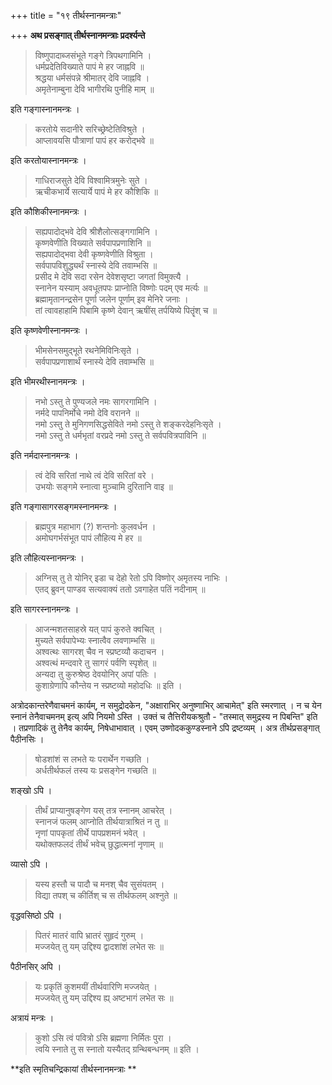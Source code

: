 +++
title = "१९ तीर्थस्नानमन्त्राः"

+++
**अथ प्रसङ्गात् तीर्थस्नानमन्त्राः प्रदर्श्यन्ते**

> विष्णुपादाब्जसंभूते गङ्गे त्रिपथगामिनि ।  
> धर्मप्रदेतिविख्याते पापं मे हर जाह्नवि ॥  
> श्रद्धया धर्मसंपन्ने श्रीमातर् देवि जाह्नवि ।  
> अमृतेनाम्बुना देवि भागीरथि पुनीहि माम् ॥

इति गङ्गास्नानमन्त्रः ।

> करतोये सदानीरे सरिच्छ्रेष्टेतिविश्रुते ।  
> आप्लावयसि पौत्राणां पापं हर करोद्भवे ॥

इति करतोयास्नानमन्त्रः ।

> गाधिराजसुते देवि विश्वामित्रमुनेः सुते ।  
> ऋचीकभार्ये सत्यार्ये पापं मे हर कौशिकि ॥

इति कौशिकीस्नानमन्त्रः ।

> सह्यपादोद्भवे देवि श्रीशैलोत्सङ्गगामिनि ।  
> कृष्णवेणीति विख्याते सर्वपापप्रणाशिनि ॥  
> सह्यपादोद्भवा देवी कृष्णवेणीति विश्रुता ।  
> सर्वपापविशुद्ध्यर्थं स्नास्ये देवि तवाम्भसि ॥  
> प्रसीद मे देवि सदा रसेन देवेशसृष्टा जगतां विमुक्त्यै ।  
> स्नानेन यस्याम् अवधूतपपः प्राप्नोति विष्णोः पदम् एव मर्त्यः ॥  
> ब्रह्मामृतानन्द्रसेन पूर्णा जलेन पूर्णाम् इव मेनिरे जनाः ।  
> तां त्वावहाहामि पिबामि कृष्णे देवान् ऋषींस् तर्पयिष्ये पितॄंश् च ॥ 

इति कृष्णवेणीस्नानमन्त्रः ।

> भीमसेनसमुद्भूते रथनेमिविनिःसृते ।  
> सर्वपापप्रणाशार्थं स्नास्ये देवि तवाम्भसि ॥

इति भीमरथीस्नानमन्त्रः ।

> नभो ऽस्तु ते पुण्यजले नमः सागरगामिनि ।  
> नर्मदे पापनिर्मोचे नमो देवि वरानने ॥  
> नमो ऽस्तु ते मुनिगणसिद्धसेविते नमो ऽस्तु ते शङ्करदेहनिःसृते ।  
> नमो ऽस्तु ते धर्मभृतां वरप्रदे नमो ऽस्तु ते सर्वपवित्रपाविनि ॥

इति नर्मदास्नानमन्त्रः ।

> त्वं देवि सरितां नाथे त्वं देवि सरितां वरे ।  
> उभयोः सङ्गमे स्नात्वा मुञ्चामि दुरितानि वाइ ॥

इति गङ्गासागरसङ्गमस्नानमन्त्रः ।

> ब्रह्मपुत्र महाभाग (?) शन्तनोः कुलवर्धन ।  
> अमोघगर्भसंभूत पापं लौहित्य मे हर ॥

इति लौहित्यस्नानमन्त्रः ।

> अग्निस् तु ते योनिर् इडा च देहो रेतो ऽपि विष्णोर् अमृतस्य नाभिः ।  
> एतद् ब्रुवन् पाण्डव सत्यवाक्यं ततो ऽवगाहेत पतिं नदीनाम् ॥

इति सागरस्नानमन्त्रः ।

> आजन्मशतसाहस्रे यत् पापं कुरुते क्वचित् ।  
> मुच्यते सर्वपापेभ्यः स्नात्वैव लवणाम्भसि ॥  
> अश्वत्थः सागरश् चैव न स्प्रष्टव्यौ कदाचन ।  
> अश्वत्थं मन्दवारे तु सागरं पर्वणि स्पृशेत् ॥  
> अन्यदा तु कुरुश्रेष्ठ देवयोनिर् अपां पतिः ।  
> कुशाग्रेणापि कौन्तेय न स्प्रष्टव्यो महोदधिः ॥ इति ।

अत्रोदकान्तरेणैवाचमनं कार्यम्, न समुद्रोदकेन, "अक्षाराभिर् अनुष्णाभिर् आचामेत्" इति स्मरणात् । न च येन स्नानं तेनैवाचमनम् इत्य् अपि नियमो ऽस्ति । उक्तं च तैत्तिरीयकश्रुतौ -  "तस्मात् समुद्रस्य न पिबन्ति" इति । तप्रणादिकं तु तेनैव कार्यम्, निषेधाभावात् । एवम् उष्णोदककुण्डस्नाने ऽपि द्रष्टव्यम् । अत्र तीर्थप्रसङ्गात् पैठीनसिः ।

> षोडशांशं स लभते यः परार्थेन गच्छति ।  
> अर्धतीर्थफलं तस्य यः प्रसङ्गेन गच्छति ॥

शङ्खो ऽपि ।

> तीर्थं प्राप्यानुषङ्गेण यस् तत्र स्नानम् आचरेत् ।  
> स्नानजं फलम् आप्नोति तीर्थयात्राश्रितं न तु ॥  
> नृणां पापकृतां तीर्थे पापप्रशमनं भवेत् ।  
> यथोक्तफलदं तीर्थं भवेच् छुद्धात्मनां नृणाम् ॥

व्यासो ऽपि ।

> यस्य हस्तौ च पादौ च मनश् चैव सुसंयतम् ।  
> विद्या तपश् च कीर्तिश् च स तीर्थफलम् अश्नुते ॥

वृद्धवसिष्ठो ऽपि ।

> पितरं मातरं वापि भ्रातरं सुहृदं गुरुम् ।  
> मज्जयेत् तु यम् उद्दिश्य द्वादशांशं लभेत सः ॥

पैठीनसिर् अपि ।

> यः प्रकृतिं कुशमयीं तीर्थवारिणि मज्जयेत् ।  
> मज्जयेत् तु यम् उद्दिश्य ह्य् अष्टभागं लभेत सः ॥

अत्रायं मन्त्रः ।

> कुशो ऽसि त्वं पवित्रो ऽसि ब्रह्मणा निर्मितः पुरा ।  
> त्वयि स्नाते तु स स्नातो यस्यैतद् ग्रन्थिबन्धनम् ॥ इति ।

**इति स्मृतिचन्द्रिकायां तीर्थस्नानमन्त्राः **
